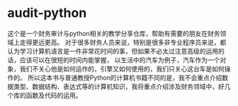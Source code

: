# audit-python
这个是一个财务审计与python相关的教学分享仓库，帮助有需要的朋友在财务领域上走得更远更高。
对于很多财务人员来说，特别是很多非专业程序员来说，都认为学习计算机语言是一件非常花时间的事，但如果不必太过注意高级的运用的话，应该可以在很短的时间内能掌握，
以生活中的汽车为例子，汽车作为一个对象，我们不关心他是如何运作的，引擎又如何使用的，我们只关心这台车是如何操作的。
所以这本书与普通教授Python的计算机书籍不同的是，我不会重点介绍数据类型、数据结构、表达式等的计算机知识，我将重点介绍涉及财务领域中，好几个库的函数及代码的运用。

